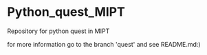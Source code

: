 # Python_quest_MIPT
Repository for python quest in MIPT

for more information go to the branch 'quest' and see README.md:)
